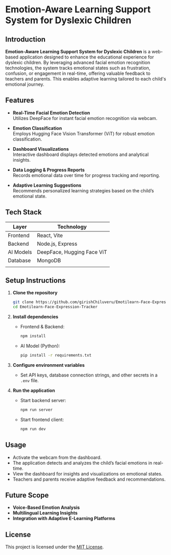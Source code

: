 # Emotion-Aware Learning Support System for Dyslexic Children

## Introduction

**Emotion-Aware Learning Support System for Dyslexic Children** is a web-based application designed to enhance the educational experience for dyslexic children. By leveraging advanced facial emotion recognition technologies, the system tracks emotional states such as frustration, confusion, or engagement in real-time, offering valuable feedback to teachers and parents. This enables adaptive learning tailored to each child's emotional journey.

## Features

- **Real-Time Facial Emotion Detection**  
  Utilizes DeepFace for instant facial emotion recognition via webcam.

- **Emotion Classification**  
  Employs Hugging Face Vision Transformer (ViT) for robust emotion classification.

- **Dashboard Visualizations**  
  Interactive dashboard displays detected emotions and analytical insights.

- **Data Logging & Progress Reports**  
  Records emotional data over time for progress tracking and reporting.

- **Adaptive Learning Suggestions**  
  Recommends personalized learning strategies based on the child’s emotional state.

## Tech Stack

| Layer      | Technology                                        |
|------------|---------------------------------------------------|
| Frontend   | React, Vite                                       |
| Backend    | Node.js, Express                                  |
| AI Models  | DeepFace, Hugging Face ViT                        |
| Database   | MongoDB                                           |
                         |

## Setup Instructions

1. **Clone the repository**
   ```bash
   git clone https://github.com/girishChiluveru/Emotilearn-Face-Expression-Tracker.git
   cd Emotilearn-Face-Expression-Tracker
   ```

2. **Install dependencies**
   - Frontend & Backend:
     ```bash
     npm install
     ```
   - AI Model (Python):
     ```bash
     pip install -r requirements.txt
     ```

3. **Configure environment variables**
   - Set API keys, database connection strings, and other secrets in a `.env` file.

4. **Run the application**
   - Start backend server:
     ```bash
     npm run server
     ```
   - Start frontend client:
     ```bash
     npm run dev
     ```

## Usage

- Activate the webcam from the dashboard.
- The application detects and analyzes the child’s facial emotions in real-time.
- View the dashboard for insights and visualizations on emotional states.
- Teachers and parents receive adaptive feedback and recommendations.

## Future Scope

- **Voice-Based Emotion Analysis**
- **Multilingual Learning Insights**
- **Integration with Adaptive E-Learning Platforms**

## License

This project is licensed under the [MIT License](LICENSE).
